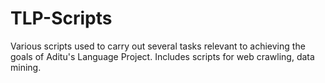 # TLP-Scripts

Various scripts used to carry out several tasks relevant to achieving the goals of Aditu's Language Project.
Includes scripts for web crawling, data mining.
